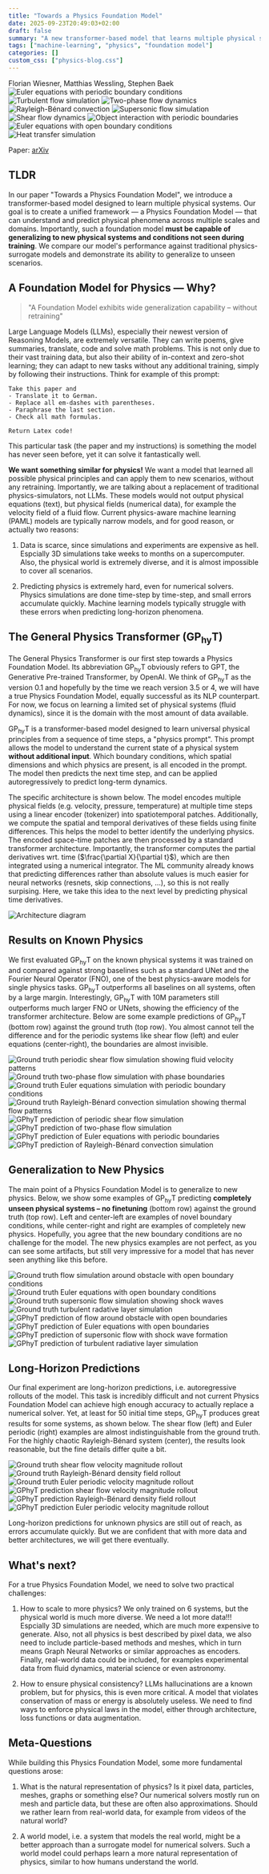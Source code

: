 ```yaml
---
title: "Towards a Physics Foundation Model"
date: 2025-09-23T20:49:03+02:00
draft: false
summary: "A new transformer-based model that learns multiple physical systems and generalizes to unseen scenarios."
tags: ["machine-learning", "physics", "foundation model"]
categories: []
custom_css: ["physics-blog.css"]
---
```


<div class="authors">
Florian Wiesner, Matthias Wessling, Stephen Baek
</div>

<div class="gif-grid-3x3-nospace">
<img src="/images/pfm/nextstep/euler_peri_gt_channel_3.gif" alt="Euler equations with periodic boundary conditions" class="clickable-image">
<img src="/images/pfm/nextstep/turbulent_gt_channel_2.gif" alt="Turbulent flow simulation" class="clickable-image">
<img src="/images/pfm/nextstep/twophase_gt_channel_2.gif" alt="Two-phase flow dynamics" class="clickable-image">
<img src="/images/pfm/nextstep/rb_gt_channel_2.gif" alt="Rayleigh-Bénard convection" class="clickable-image">
<img src="/images/pfm/nextstep/supersonic_gt_channel_1.gif" alt="Supersonic flow simulation" class="clickable-image">
<img src="/images/pfm/nextstep/shear_gt_channel_3.gif" alt="Shear flow dynamics" class="clickable-image">
<img src="/images/pfm/nextstep/obj_peri_gt_channel_3.gif" alt="Object interaction with periodic boundaries" class="clickable-image">
<img src="/images/pfm/nextstep/euler_open_gt_channel_2.gif" alt="Euler equations with open boundary conditions" class="clickable-image">
<img src="/images/pfm/nextstep/heat_gt_channel_2.gif" alt="Heat transfer simulation" class="clickable-image">
</div>

Paper: [arXiv](https://arxiv.org/abs/2509.13805)

## TLDR

In our paper "Towards a Physics Foundation Model", we introduce a transformer-based model designed to learn multiple physical systems. Our goal is to create a unified framework — a Physics Foundation Model — that can understand and predict physical phenomena across multiple scales and domains. Importantly, such a foundation model **must be
capable of generalizing to new physical systems and conditions not seen during training**. We compare our model's performance against traditional physics-surrogate models and demonstrate its ability to generalize to unseen scenarios.


## A Foundation Model for Physics — Why?

> "A Foundation Model exhibits wide generalization capability – without retraining"

Large Language Models (LLMs), especially their newest version of Reasoning Models, are extremely versatile. They can write poems, give summaries, translate, code and solve math problems. This is not only due to their vast training data, but also their ability of in-context and zero-shot learning; they can adapt to new tasks without any additional training, simply by following their instructions. Think for example of this prompt:

```
Take this paper and
- Translate it to German.
- Replace all em-dashes with parentheses.
- Paraphrase the last section.
- Check all math formulas.

Return Latex code!
```
This particular task (the paper and my instructions) is something the model has never seen before, yet it can solve it fantastically well.

**We want something similar for physics!** We want a model that learned all possible physical principles and can apply them to new scenarios, without any retraining.
Importantly, we are talking about a replacement of traditional physics-simulators, not LLMs. These models would not output physical equations (text), but physical fields (numerical data), for example the velocity field of a fluid flow.
Current physics-aware machine learning (PAML) models are typically narrow models, and for good reason, or actually two reasons:

1. Data is scarce, since simulations and experiments are expensive as hell. Espcially 3D simulations take weeks to months on a supercomputer. Also, the physical world is extremely diverse, and it is almost impossible to cover all scenarios.

2. Predicting physics is extremely hard, even for numerical solvers. Physics simulations are done time-step by time-step, and small errors accumulate quickly. Machine learning models typically struggle with these errors when predicting long-horizon phenomena.

## The General Physics Transformer (GP<sub>hy</sub>T)

The General Physics Transformer is our first step towards a Physics Foundation Model. Its abbreviation GP<sub>hy</sub>T obviously refers to GPT, the Generative Pre-trained Transformer, by OpenAI. We think of GP<sub>hy</sub>T as the version 0.1 and hopefully by the time we reach version 3.5 or 4, we will have a true Physics Foundation Model, equally successful as its NLP counterpart. For now, we focus on learning a limited set of physical systems (fluid dynamics), since it is the domain with the most amount of data available.

GP<sub>hy</sub>T is a transformer-based model designed to learn universal physical principles from a sequence of time steps, a "physics prompt". This prompt allows the model to understand the current state of a physical system **without additional input**. Which boundary conditions, which spatial dimensions and which physics are present, is all encoded in the prompt. The model then predicts the next time step, and can be applied autoregressively to predict long-term dynamics.

The specific architecture is shown below. The model encodes multiple physical fields (e.g. velocity, pressure, temperature) at multiple time steps using a linear encoder (tokenizer) into spatiotemporal patches. Additionally, we compute the spatial and temporal derivatives of these fields using finite differences. This helps the model to better identify the underlying physics. The encoded space-time patches are then processed by a standard transformer architecture. Importantly, the transformer computes the partial derivatives wrt. time ($\frac{\partial X}{\partial t}$), which are then integrated using a numerical integrator. The ML community already knows that predicting differences rather than absolute values is much easier for neural networks (resnets, skip connections, ...), so this is not really surpising. Here, we take this idea to the next level by predicting physical time derivatives.

<img src="/images/pfm/arch.png" alt="Architecture diagram" class="arch-image clickable-image">


## Results on Known Physics

We first evaluated GP<sub>hy</sub>T on the known physical systems it was trained on and compared against strong baselines such as a standard UNet and the Fourier Neural Operator (FNO), one of the best physics-aware models for single physics tasks. GP<sub>hy</sub>T outperforms all baselines on all systems, often by a large margin. Interestingly, GP<sub>hy</sub>T with 10M parameters still outperforms much larger FNO or UNets, showing the efficiency of the transformer architecture. Below are some example predictions of GP<sub>hy</sub>T (bottom row) against the ground truth (top row). You almost cannot tell the difference and for the periodic systems like shear flow (left) and euler equations (center-right), the boundaries are almost invisible.

  <div class="gif-grid-4x2-nospace">
      <img src="/images/pfm/nextstep/shear_gt_channel_3.gif" alt="Ground truth periodic shear flow simulation showing fluid velocity patterns" class="clickable-image">
      <img src="/images/pfm/nextstep/twophase_gt_channel_2.gif" alt="Ground truth two-phase flow simulation with phase boundaries" class="clickable-image">
      <img src="/images/pfm/nextstep/euler_peri_gt_channel_2.gif" alt="Ground truth Euler equations simulation with periodic boundary conditions" class="clickable-image">
      <img src="/images/pfm/nextstep/rb_gt_channel_2.gif" alt="Ground truth Rayleigh-Bénard convection simulation showing thermal flow patterns" class="clickable-image">
      <img src="/images/pfm/nextstep/shear_pred_channel_3.gif" alt="GPhyT prediction of periodic shear flow simulation" class="clickable-image">
      <img src="/images/pfm/nextstep/twophase_pred_channel_2.gif" alt="GPhyT prediction of two-phase flow simulation" class="clickable-image">
      <img src="/images/pfm/nextstep/euler_peri_pred_channel_2.gif" alt="GPhyT prediction of Euler equations with periodic boundaries" class="clickable-image">
      <img src="/images/pfm/nextstep/rb_pred_channel_2.gif" alt="GPhyT prediction of Rayleigh-Bénard convection simulation" class="clickable-image">
  </div>


## Generalization to New Physics

The main point of a Physics Foundation Model is to generalize to new physics. Below, we show some examples of GP<sub>hy</sub>T predicting **completely unseen physical systems – no finetuning** (bottom row) against the ground truth (top row). Left and center-left are examples of novel boundary conditions, while center-right and right are examples of completely new physics.
Hopefully, you agree that the new boundary conditions are no challenge for the model. The new physics examples are not perfect, as you can see some artifacts, but still very impressive for a model that has never seen anything like this before.

  <div class="gif-grid-4x2-nospace">
      <img src="/images/pfm/nextstep/open_obj_gt_channel_3.gif" alt="Ground truth flow simulation around obstacle with open boundary conditions" class="clickable-image">
      <img src="/images/pfm/nextstep/euler_open_gt_channel_2.gif" alt="Ground truth Euler equations with open boundary conditions" class="clickable-image">
      <img src="/images/pfm/nextstep/supersonic_gt_channel_1.gif" alt="Ground truth supersonic flow simulation showing shock waves" class="clickable-image">
      <img src="/images/pfm/nextstep/turbulent_gt_channel_2.gif" alt="Ground truth turbulent radative layer simulation" class="clickable-image">
      <img src="/images/pfm/nextstep/open_obj_pred_channel_3.gif" alt="GPhyT prediction of flow around obstacle with open boundaries" class="clickable-image">
      <img src="/images/pfm/nextstep/euler_open_pred_channel_2.gif" alt="GPhyT prediction of Euler equations with open boundaries" class="clickable-image">
      <img src="/images/pfm/nextstep/supersonic_pred_channel_1.gif" alt="GPhyT prediction of supersonic flow with shock wave formation" class="clickable-image">
      <img src="/images/pfm/nextstep/turbulent_pred_channel_2.gif" alt="GPhyT prediction of turbulent radiative layer simulation" class="clickable-image">
  </div>

## Long-Horizon Predictions

Our final experiment are long-horizon predictions, i.e. autoregressive rollouts of the model. This task is incredibly difficult and not current Physics Foundation Model can achieve high enough accuracy to actually replace a numerical solver. Yet, at least for 50 initial time steps, GP<sub>hy</sub>T produces great results for some systems, as shown below. The shear flow (left) and Euler periodic (right) examples are almost indistinguishable from the ground truth. For the highly chaotic Rayleigh-Bénard system (center), the results look reasonable, but the fine details differ quite a bit.

  <div class="gif-grid-3x2-nospace">
      <img src="/images/pfm/rollout/sf_gt_vel_mag.gif" alt="Ground truth shear flow velocity magnitude rollout" class="clickable-image">
      <img src="/images/pfm/rollout/rb_gt_density.gif" alt="Ground truth Rayleigh-Bénard density field rollout" class="clickable-image">
      <img src="/images/pfm/rollout/euler_peri_gt_vel_mag.gif" alt="Ground truth Euler periodic velocity magnitude rollout" class="clickable-image">
      <img src="/images/pfm/rollout/sf_pred_vel_mag.gif" alt="GPhyT prediction shear flow velocity magnitude rollout" class="clickable-image">
      <img src="/images/pfm/rollout/rb_pred_density.gif" alt="GPhyT prediction Rayleigh-Bénard density field rollout" class="clickable-image">
      <img src="/images/pfm/rollout/euler_peri_pred_vel_mag.gif" alt="GPhyT prediction Euler periodic velocity magnitude rollout" class="clickable-image">
  </div>

Long-horizon predictions for unknown physics are still out of reach, as errors accumulate quickly. But we are confident that with more data and better architectures, we will get there eventually.


## What's next?

For a true Physics Foundation Model, we need to solve two practical challenges:

1. How to scale to more physics? We only trained on 6 systems, but the physical world is much more diverse. We need a lot more data!!! Espcially 3D simulations are needed, which are much more expensive to generate. Also, not all physics is best described by pixel data, we also need to include particle-based methods and meshes, which in turn means Graph Neural Networks or similar approaches as encoders. Finally, real-world data could be included, for examples experimental data from fluid dynamics, material science or even astronomy.

2. How to ensure physical consistency? LLMs hallucinations are a known problem, but for physics, this is even more critical. A model that violates conservation of mass or energy is absolutely useless. We need to find ways to enforce physical laws in the model, either through architecture, loss functions or data augmentation.

## Meta-Questions

While building this Physics Foundation Model, some more fundamental questions arose:

1. What is the natural representation of physics? Is it pixel data, particles, meshes, graphs or something else? Our numerical solvers mostly run on mesh and particle data, but these are often also approximations. Should we rather learn from real-world data, for example from videos of the natural world?

2. A world model, i.e. a system that models the real world, might be a better approach than a surrogate model for numerical solvers. Such a world model could perhaps learn a more natural representation of physics, similar to how humans understand the world.